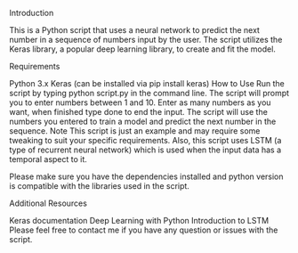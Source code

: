 Introduction

This is a Python script that uses a neural network to predict the next number in a sequence of numbers input by the user. The script utilizes the Keras library, a popular deep learning library, to create and fit the model.

Requirements

Python 3.x
Keras (can be installed via pip install keras)
How to Use
Run the script by typing python script.py in the command line.
The script will prompt you to enter numbers between 1 and 10.
Enter as many numbers as you want, when finished type done to end the input.
The script will use the numbers you entered to train a model and predict the next number in the sequence.
Note
This script is just an example and may require some tweaking to suit your specific requirements. Also, this script uses LSTM (a type of recurrent neural network) which is used when the input data has a temporal aspect to it.

Please make sure you have the dependencies installed and python version is compatible with the libraries used in the script.

Additional Resources

Keras documentation
Deep Learning with Python
Introduction to LSTM
Please feel free to contact me if you have any question or issues with the script.
